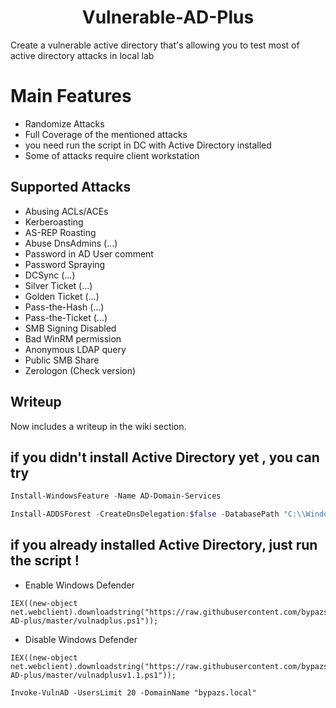 <h1 align="center">
  Vulnerable-AD-Plus
  <br>
</h1>

Create a vulnerable active directory that's allowing you to test most of active directory attacks in local lab

# Main Features
- Randomize Attacks
- Full Coverage of the mentioned attacks
- you need run the script in DC with Active Directory installed 
- Some of attacks require client workstation
  
## Supported Attacks
- Abusing ACLs/ACEs
- Kerberoasting
- AS-REP Roasting
- Abuse DnsAdmins (...)
- Password in AD User comment
- Password Spraying
- DCSync (...)
- Silver Ticket (...)
- Golden Ticket (...)
- Pass-the-Hash (...)
- Pass-the-Ticket (...)
- SMB Signing Disabled
- Bad WinRM permission
- Anonymous LDAP query
- Public SMB Share
- Zerologon (Check version)

## Writeup
Now includes a writeup in the wiki section.

## if you didn't install Active Directory yet , you can try 

```powershell
Install-WindowsFeature -Name AD-Domain-Services
```

```powershell
Install-ADDSForest -CreateDnsDelegation:$false -DatabasePath "C:\\Windows\\NTDS" -DomainMode "7" -DomainName "bypazs.local" -DomainNetbiosName "bypazs" -ForestMode "7" -InstallDns:$true -LogPath "C:\\Windows\\NTDS" -NoRebootOnCompletion:$false -SysvolPath "C:\\Windows\\SYSVOL" -Force:$true
```

## if you already installed Active Directory, just run the script !
- Enable Windows Defender
```
IEX((new-object net.webclient).downloadstring("https://raw.githubusercontent.com/bypazs/vulnerable-AD-plus/master/vulnadplus.ps1"));
```
- Disable Windows Defender
```
IEX((new-object net.webclient).downloadstring("https://raw.githubusercontent.com/bypazs/vulnerable-AD-plus/master/vulnadplusv1.1.ps1"));
```
```
Invoke-VulnAD -UsersLimit 20 -DomainName "bypazs.local"
```
